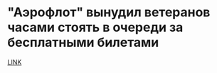 # "Аэрофлот" вынудил ветеранов часами стоять в очереди за бесплатными билетами 



[LINK](https://varlamov.ru/1672848.html)